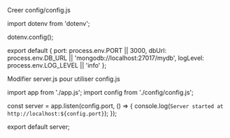 
Creer config/config.js

import dotenv from 'dotenv';

dotenv.config();

export default {
  port: process.env.PORT || 3000,
  dbUrl: process.env.DB_URL || 'mongodb://localhost:27017/mydb',
  logLevel: process.env.LOG_LEVEL || 'info'
};


Modifier server.js pour utiliser config.js

import app from './app.js';
import config from './config/config.js';

const server = app.listen(config.port, () => {
  console.log(`Server started at http://localhost:${config.port}`);
});

export default server;
